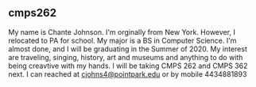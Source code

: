 ## cmps262
My name is Chante Johnson. I'm orginally from New York. However, I relocated to PA for school. 
My major is a BS in Computer Science. I'm almost done, and I will be graduating in the Summer of 2020.
My interest are traveling, singing, history, art and museums and anything to do with being creavtive with my hands.
I will be taking CMPS 262 and CMPS 362 next. 
I can reached at cjohns4@pointpark.edu or by mobile 4434881893

